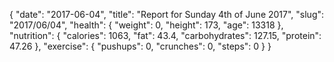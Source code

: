 {
    "date": "2017-06-04",
    "title": "Report for Sunday 4th of June 2017",
    "slug": "2017\/06\/04",
    "health": {
        "weight": 0,
        "height": 173,
        "age": 13318
    },
    "nutrition": {
        "calories": 1063,
        "fat": 43.4,
        "carbohydrates": 127.15,
        "protein": 47.26
    },
    "exercise": {
        "pushups": 0,
        "crunches": 0,
        "steps": 0
    }
}